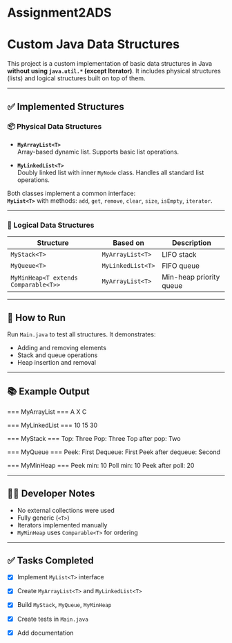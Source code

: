 # Assignment2ADS

# Custom Java Data Structures

This project is a custom implementation of basic data structures in Java **without using `java.util.*` (except Iterator)**. It includes physical structures (lists) and logical structures built on top of them.

---

## ✅ Implemented Structures

### 📦 Physical Data Structures

- **`MyArrayList<T>`**  
  Array-based dynamic list. Supports basic list operations.

- **`MyLinkedList<T>`**  
  Doubly linked list with inner `MyNode` class. Handles all standard list operations.

Both classes implement a common interface:  
**`MyList<T>`** with methods: `add`, `get`, `remove`, `clear`, `size`, `isEmpty`, `iterator`.

---

### 🧠 Logical Data Structures

| Structure     | Based on         | Description                         |
|---------------|------------------|-------------------------------------|
| `MyStack<T>`  | `MyArrayList<T>` | LIFO stack                          |
| `MyQueue<T>`  | `MyLinkedList<T>`| FIFO queue                          |
| `MyMinHeap<T extends Comparable<T>>` | `MyArrayList<T>` | Min-heap priority queue     |

---

## 🧪 How to Run

Run `Main.java` to test all structures. It demonstrates:

- Adding and removing elements
- Stack and queue operations
- Heap insertion and removal

---

## 📚 Example Output
=== MyArrayList === A X C

=== MyLinkedList === 10 15 30

=== MyStack === Top: Three Pop: Three Top after pop: Two

=== MyQueue === Peek: First Dequeue: First Peek after dequeue: Second

=== MyMinHeap === Peek min: 10 Poll min: 10 Peek after poll: 20

---

## 👨‍💻 Developer Notes

- No external collections were used  
- Fully generic (`<T>`)  
- Iterators implemented manually  
- `MyMinHeap` uses `Comparable<T>` for ordering  

---

## ✅ Tasks Completed

- [x] Implement `MyList<T>` interface
- [x] Create `MyArrayList<T>` and `MyLinkedList<T>`
- [x] Build `MyStack`, `MyQueue`, `MyMinHeap`
- [x] Create tests in `Main.java`
- [x] Add documentation




